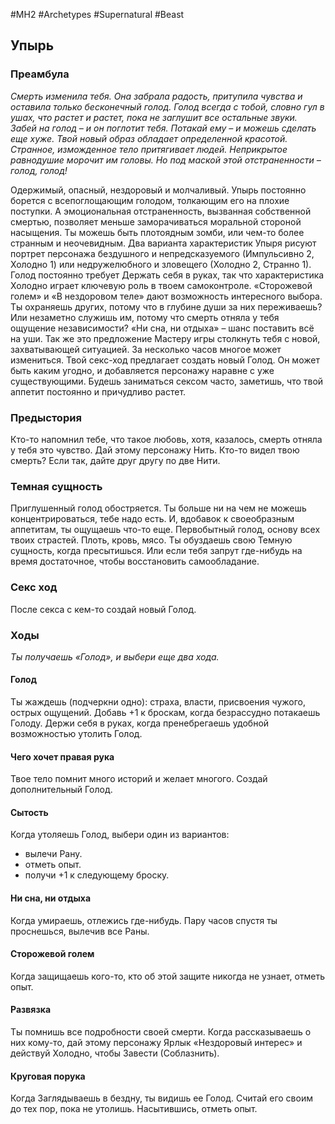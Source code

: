 #MH2 #Archetypes #Supernatural #Beast 
## **Упырь**

### **Преамбула**

*Смерть изменила тебя. Она забрала радость, притупила чувства и оставила только бесконечный голод. Голод всегда с тобой, словно гул в ушах, что растет и растет, пока не заглушит все остальные звуки. Забей на голод – и он поглотит тебя. Потакай ему – и можешь сделать еще хуже.* 
*Твой новый образ обладает определенной красотой. Странное, изможденное тело притягивает людей. Неприкрытое равнодушие морочит им головы. Но под маской этой отстраненности – голод, голод!*

Одержимый, опасный, нездоровый и молчаливый. Упырь постоянно борется с всепоглощающим голодом, толкающим его на плохие поступки. А эмоциональная отстраненность, вызванная собственной смертью, позволяет меньше заморачиваться моральной стороной насыщения. Ты можешь быть плотоядным зомби, или чем-то более странным и неочевидным. 
Два варианта характеристик Упыря рисуют портрет персонажа бездушного и непредсказуемого (Импульсивно 2, Холодно 1) или недружелюбного и зловещего (Холодно 2, Странно 1). Голод постоянно требует Держать себя в руках, так что характеристика Холодно играет ключевую роль в твоем самоконтроле. 
«Сторожевой голем» и «В нездоровом теле» дают возможность интересного выбора. Ты охраняешь других, потому что в глубине души за них переживаешь? Или незаметно служишь им, потому что смерть отняла у тебя ощущение независимости? 
«Ни сна, ни отдыха» – шанс поставить всё на уши. Так же это предложение Мастеру игры столкнуть тебя с новой, захватывающей ситуацией. За несколько часов многое может измениться. 
Твой секс-ход предлагает создать новый Голод. Он может быть каким угодно, и добавляется персонажу наравне с уже существующими. Будешь заниматься сексом часто, заметишь, что твой аппетит постоянно и причудливо растет.

### **Предыстория**

Кто-то напомнил тебе, что такое любовь, хотя, казалось, смерть отняла у тебя это чувство. Дай этому персонажу Нить. 
Кто-то видел твою смерть? Если так, дайте друг другу по две Нити.

### **Темная сущность**

Приглушенный голод обостряется. Ты больше ни на чем не можешь концентрироваться, тебе надо есть. И, вдобавок к своеобразным аппетитам, ты ощущаешь что-то еще. Первобытный голод, основу всех твоих страстей. Плоть, кровь, мясо. Ты обуздаешь свою Темную сущность, когда пресытишься. Или если тебя запрут где-нибудь на время достаточное, чтобы восстановить самообладание.

### **Секс ход**

После секса с кем-то создай новый Голод.

### **Ходы**
*Ты получаешь «Голод», и выбери еще два хода.*

#### **Голод** 
Ты жаждешь (подчеркни одно): страха, власти, присвоения чужого, острых ощущений. 
Добавь +1 к броскам, когда безрассудно потакаешь Голоду. Держи себя в руках, когда пренебрегаешь удобной возможностью утолить Голод.

#### **Чего хочет правая рука** 
Твое тело помнит много историй и желает многого. Создай дополнительный Голод.

#### **Сытость** 
Когда утоляешь Голод, выбери один из вариантов: 
- вылечи Рану. 
- отметь опыт. 
- получи +1 к следующему броску.

#### **Ни сна, ни отдыха**
Когда умираешь, отлежись где-нибудь. Пару часов спустя ты проснешься, вылечив все Раны.

#### **Сторожевой голем** 
Когда защищаешь кого-то, кто об этой защите никогда не узнает, отметь опыт.

#### **Развязка** 
Ты помнишь все подробности своей смерти. Когда рассказываешь о них кому-то, дай этому персонажу Ярлык «Нездоровый интерес» и действуй Холодно, чтобы Завести (Соблазнить).

#### **Круговая порука** 
Когда Заглядываешь в бездну, ты видишь ее Голод. Считай его своим до тех пор, пока не утолишь. Насытившись, отметь опыт.